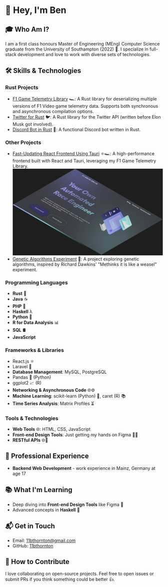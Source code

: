 # 👋 Hey, I'm Ben

## 🎓 Who Am I?

I am a first class honours Master of Engineering (MEng) Computer Science graduate from the University of Southampton (2022) 🎉. I specialize in full-stack development and love to work with diverse sets of technologies.

## 🛠️ Skills & Technologies

### Rust Projects
- [F1 Game Telemetry Library](https://github.com/11bthornton/f1-game-library) 🏎️: A Rust library for deserializing multiple versions of F1 Video game telemetry data. Supports both synchronous and asynchronous compilation options.
- [Twitter for Rust](https://github.com/11bthornton/twitter-for-rust) 🐦: A Rust library for the Twitter API (written before Elon Musk got involved).
- [Discord Bot in Rust](https://github.com/11bthornton/discord_bot_rust) 🤖: A functional Discord bot written in Rust.

### Other Projects
- [Fast-Updating React Frontend Using Tauri](https://github.com/11bthornton/f1-telemetry-react) ⚛️🏎️: A high-performance frontend built with React and Tauri, leveraging my F1 Game Telemetry Library.
  ![F1 Data Drive - React Telemetry Dashboard with Rust Backend](https://raw.githubusercontent.com/11bthornton/11bthornton/main/f1-data-drive.jpg)
- [Genetic Algorithms Experiment](https://github.com/11bthornton/methinks-it-is-a-weasel) 🧬: A project exploring genetic algorithms, inspired by Richard Dawkins' "Methinks it is like a weasel" experiment.


### Programming Languages
- **Rust** 🦀
- **Java** ☕
- **PHP** 🐘
- **Haskell** λ
- **Python** 🐍
- **R for Data Analysis** 📊
- **SQL** 🛢️
- **JavaScript**

### Frameworks & Libraries
- React.js ⚛️
- Laravel 🌟
- **Database Management**: MySQL, PostgreSQL
- Pandas 🐼 (Python)
- ggplot2 📈 (R)
- **Networking & Asynchronous Code** 🌐⚙️
- **Machine Learning**: scikit-learn (Python) 🤖, caret (R) 📚
- **Time Series Analysis**: Matrix Profiles ⏳

### Tools & Technologies
- **Web Tools** 🌐: HTML, CSS, JavaScript
- **Front-end Design Tools**: Just getting my hands on Figma 👨‍🎨
- **RESTful APIs** 🌐🔗
  
## 💼 Professional Experience

- **Backend Web Development** - work experience in Mainz, Germany at age 17

## 📚 What I'm Learning

- Deep diving into **Front-end Design Tools** like Figma 🎨
- Advanced concepts in **Haskell** 📖

## 📬 Get in Touch

- Email: [11bthornton@gmail.com](mailto:11bthornton@gmail.com)
- GitHub: [11bthornton](https://github.com/11bthornton)

## 🤝 How to Contribute

I love collaborating on open-source projects. Feel free to open issues or submit PRs if you think something could be better 👍.
